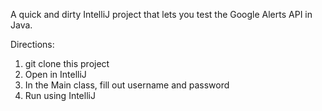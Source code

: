 A quick and dirty IntelliJ project that lets you test the Google Alerts API in Java.

Directions:

1. git clone this project
2. Open in IntelliJ
3. In the Main class, fill out username and password
4. Run using IntelliJ